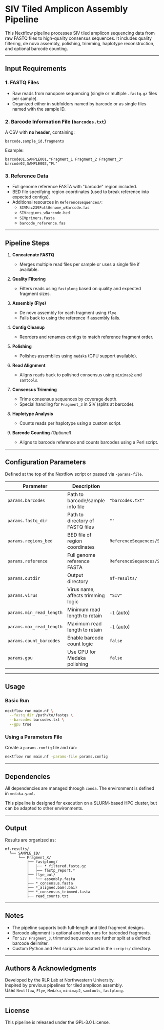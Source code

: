 # SIV Tiled Amplicon Assembly Pipeline

This Nextflow pipeline processes SIV tiled amplicon sequencing data from raw FASTQ files to high-quality consensus sequences. It includes quality filtering, de novo assembly, polishing, trimming, haplotype reconstruction, and optional barcode counting.

---

## Input Requirements

### 1. FASTQ Files

- Raw reads from nanopore sequencing (single or multiple `.fastq.gz` files per sample).
- Organized either in subfolders named by barcode or as single files named with the sample ID.

### 2. Barcode Information File (`barcodes.txt`)

A CSV with **no header**, containing:

```{text}
barcode,sample_id,fragments
```

Example:

```{text}
barcode01,SAMPLE001,"Fragment_1 Fragment_2 Fragment_3"
barcode02,SAMPLE002,"FL"
```

### 3. Reference Data

- Full genome reference FASTA with "barcode" region included.
- BED file specifying region coordinates (used to break reference into expected contigs).
- Additional resources in `ReferenceSequences/`:
  - `SIVMac239FullGenome_wBarcode.fas`
  - `SIVregions_wBarcode.bed`
  - `SIVprimers.fasta`
  - `barcode_reference.fas`

---

## Pipeline Steps

1. **Concatenate FASTQ**
   - Merges multiple read files per sample or uses a single file if available.

2. **Quality Filtering**
   - Filters reads using `fastplong` based on quality and expected fragment sizes.

3. **Assembly (Flye)**
   - De novo assembly for each fragment using `flye`.
   - Falls back to using the reference if assembly fails.

4. **Contig Cleanup**
   - Reorders and renames contigs to match reference fragment order.

5. **Polishing**
   - Polishes assemblies using `medaka` (GPU support available).

6. **Read Alignment**
   - Aligns reads back to polished consensus using `minimap2` and `samtools`.

7. **Consensus Trimming**
   - Trims consensus sequences by coverage depth.
   - Special handling for `Fragment_3` in SIV (splits at barcode).

8. **Haplotype Analysis**
   - Counts reads per haplotype using a custom script.

9. **Barcode Counting** *(Optional)*
   - Aligns to barcode reference and counts barcodes using a Perl script.

---

## Configuration Parameters

Defined at the top of the Nextflow script or passed via `-params-file`.

| Parameter | Description | Default |
|----------|-------------|---------|
| `params.barcodes` | Path to barcode/sample info file | `"barcodes.txt"` |
| `params.fastq_dir` | Path to directory of FASTQ files | `""` |
| `params.regions_bed` | BED file of region coordinates | `ReferenceSequences/SIVregions_wBarcode.bed` |
| `params.reference` | Full genome reference FASTA | `ReferenceSequences/SIVMac239FullGenome_wBarcode.fas` |
| `params.outdir` | Output directory | `nf-results/` |
| `params.virus` | Virus name, affects trimming logic | `"SIV"` |
| `params.min_read_length` | Minimum read length to retain | `-1` (auto) |
| `params.max_read_length` | Maximum read length to retain | `-1` (auto) |
| `params.count_barcodes` | Enable barcode count logic | `false` |
| `params.gpu` | Use GPU for Medaka polishing | `false` |

---

## Usage

### Basic Run

```bash
nextflow run main.nf \
  --fastq_dir /path/to/fastqs \
  --barcodes barcodes.txt \
  --gpu true
```

### Using a Parameters File

Create a `params.config` file and run:

```bash
nextflow run main.nf -params-file params.config
```

---

## Dependencies

All dependencies are managed through `conda`. The environment is defined in `medaka.yaml`.

This pipeline is designed for execution on a SLURM-based HPC cluster, but can be adapted to other environments.

---

## Output

Results are organized as:

```{text}
nf-results/
  └── SAMPLE_ID/
      └── Fragment_X/
          ├── fastplong/
          │   ├── *_filtered.fastq.gz
          │   ├── fastp_report.*
          ├── flye_out/
          │   └── assembly.fasta
          ├── *_consensus.fasta
          ├── *_aligned.bam(.bai)
          ├── *_consensus_trimmed.fasta
          ├── read_counts.txt
```

---

## Notes

- The pipeline supports both full-length and tiled fragment designs.
- Barcode alignment is optional and only runs for barcoded fragments.
- For `SIV Fragment_3`, trimmed sequences are further split at a defined barcode delimiter.
- Custom Python and Perl scripts are located in the `scripts/` directory.

---

## Authors & Acknowledgments

Developed by the RLR Lab at Northwestern University.  
Inspired by previous pipelines for tiled amplicon assembly.  
Uses `Nextflow`, `Flye`, `Medaka`, `minimap2`, `samtools`, `fastplong`.

---

## License

This pipeline is released under the GPL-3.0 License.
